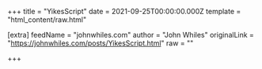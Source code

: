 
+++
title = "YikesScript"
date = 2021-09-25T00:00:00.000Z
template = "html_content/raw.html"

[extra]
feedName = "johnwhiles.com"
author = "John Whiles"
originalLink = "https://johnwhiles.com/posts/YikesScript.html"
raw = ""

+++

